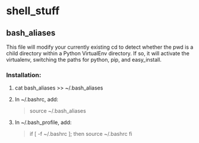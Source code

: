 shell_stuff
===========

bash_aliases
-------------

This file will modify your currently existing cd to detect whether the pwd is a child directory within a Python VirtualEnv directory. If so, it will activate the virtualenv, switching the paths for python, pip, and easy_install.

### Installation:

1. cat bash_aliases >> ~/.bash_aliases
2. In ~/.bashrc, add:

    > source ~/.bash_aliases
3. In ~/.bash_profile, add:

    > if [ -f ~/.bashrc ]; then
    >     source ~/.bashrc
    > fi